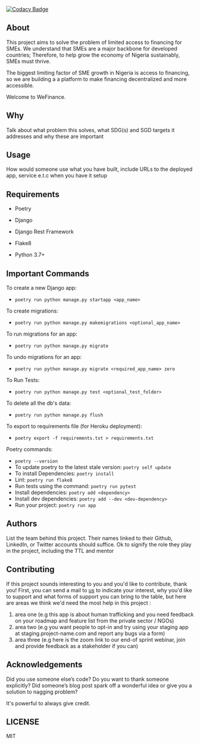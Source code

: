 [![Codacy Badge](https://api.codacy.com/project/badge/Grade/b18c2c51e3e3482e8c9d83d9f8601e57)](https://app.codacy.com/gh/BuildForSDG/Team-004-Backend?utm_source=github.com&utm_medium=referral&utm_content=BuildForSDG/Team-004-Backend&utm_campaign=Badge_Grade_Settings)


## About

This project aims to solve the problem of limited access to financing for SMEs. We understand that SMEs are a major backbone for developed countries; Therefore, to help grow the economy of Nigeria sustainably, SMEs must thrive.

The biggest limiting factor of SME growth in Nigeria is access to financing, so we are building a a platform to make financing decentralized and more accessible.

Welcome to WeFinance.

## Why

Talk about what problem this solves, what SDG(s) and SGD targets it addresses and why these are important

## Usage
How would someone use what you have built, include URLs to the deployed app, service e.t.c when you have it setup

## Requirements

- Poetry

- Django

- Django Rest Framework

- Flake8

- Python 3.7+

## Important Commands

To create a new Django app:
- `poetry run python manage.py startapp <app_name>`

To create migrations:
- `poetry run python manage.py makemigrations <optional_app_name>`

To run migrations for an app:
- `poetry run python manage.py migrate`

To undo migrations for an app:
- `poetry run python manage.py migrate <required_app_name> zero`

To Run Tests:
- `poetry run python manage.py test <optional_test_folder>`

To delete all the db's data:
- `poetry run python manage.py flush`

To export to requirements file (for Heroku deployment):
- `poetry export -f requirements.txt > requirements.txt`

Poetry commands:
- `poetry --version`
- To update poetry to the latest stale version: `poetry self update`
- To install Dependencies: `poetry install`  
- Lint: `poetry run flake8`
- Run tests using the command: `poetry run pytest`
- Install dependencies: `poetry add <dependency>`
- Install dev dependencies: `poetry add --dev <dev-dependency>`
- Run your project: `poetry run app`

## Authors

List the team behind this project. Their names linked to their Github, LinkedIn, or Twitter accounts should suffice. Ok to signify the role they play in the project, including the TTL and mentor

## Contributing
If this project sounds interesting to you and you'd like to contribute, thank you!
First, you can send a mail to [us](buildforsdg@andela.com) to indicate your interest, why you'd like to support and what forms of support you can bring to the table, but here are areas we think we'd need the most help in this project :
1.  area one (e.g this app is about human trafficking and you need feedback on your roadmap and feature list from the private sector / NGOs)
2.  area two (e.g you want people to opt-in and try using your staging app at staging.project-name.com and report any bugs via a form)
3.  area three (e.g here is the zoom link to our end-of sprint webinar, join and provide feedback as a stakeholder if you can)

## Acknowledgements

Did you use someone else’s code?
Do you want to thank someone explicitly?
Did someone’s blog post spark off a wonderful idea or give you a solution to nagging problem?

It's powerful to always give credit.

## LICENSE
MIT